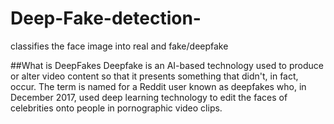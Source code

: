 # Deep-Fake-detection-
classifies the face image into real and fake/deepfake

##What is DeepFakes
Deepfake is an AI-based technology used to produce or alter video content so that it presents something that didn't, in fact, occur. 
The term is named for a Reddit user known as deepfakes who, in December 2017, used deep learning technology to edit the faces of celebrities onto people in pornographic video clips.
